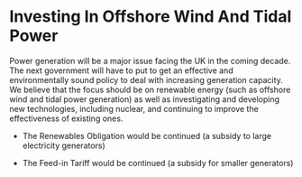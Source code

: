 Investing In Offshore Wind And Tidal Power
==========================================

Power generation will be a major issue facing the UK in the coming 
decade. The next government will have to put to get an effective and 
environmentally sound policy to deal with increasing generation 
capacity. We believe that the focus should be on renewable energy (such 
as offshore wind and tidal power generation) as well as investigating 
and developing new technologies, including nuclear, and continuing to 
improve the effectiveness of existing ones.

* The Renewables Obligation would be continued (a subsidy to large 
electricity generators) 

* The Feed-in Tariff would be continued (a subsidy for smaller 
generators) 

